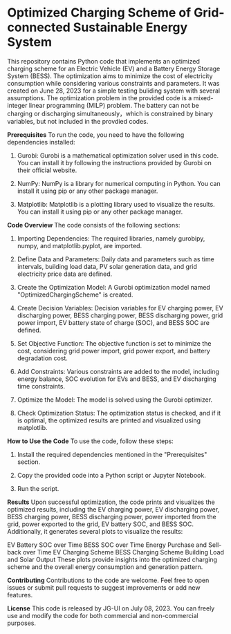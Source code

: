 # Optimized Charging Scheme of Grid-connected Sustainable Energy System
This repository contains Python code that implements an optimized charging scheme for an Electric Vehicle (EV) and a Battery Energy Storage System (BESS). The optimization aims to minimize the cost of electricity consumption while considering various constraints and parameters.
It was created on June 28, 2023 for a simple testing buliding system with several assumptions. The optimization problem in the provided code is a mixed-integer linear programming (MILP) problem. The battery can not be charging or discharging simultaneously，which is constrained by binary variables, but not included in the provdied codes.

**Prerequisites**
To run the code, you need to have the following dependencies installed:

1. Gurobi: Gurobi is a mathematical optimization solver used in this code. You can install it by following the instructions provided by Gurobi on their official website.

2. NumPy: NumPy is a library for numerical computing in Python. You can install it using pip or any other package manager.

3. Matplotlib: Matplotlib is a plotting library used to visualize the results. You can install it using pip or any other package manager.

**Code Overview**
The code consists of the following sections:

1. Importing Dependencies: The required libraries, namely gurobipy, numpy, and matplotlib.pyplot, are imported.

2. Define Data and Parameters: Daily data and parameters such as time intervals, building load data, PV solar generation data, and grid electricity price data are defined.

3. Create the Optimization Model: A Gurobi optimization model named "OptimizedChargingScheme" is created.

4. Create Decision Variables: Decision variables for EV charging power, EV discharging power, BESS charging power, BESS discharging power, grid power import, EV battery state of charge (SOC), and BESS SOC are defined.

5. Set Objective Function: The objective function is set to minimize the cost, considering grid power import, grid power export, and battery degradation cost.

6. Add Constraints: Various constraints are added to the model, including energy balance, SOC evolution for EVs and BESS, and EV discharging time constraints.

7. Optimize the Model: The model is solved using the Gurobi optimizer.

8. Check Optimization Status: The optimization status is checked, and if it is optimal, the optimized results are printed and visualized using matplotlib.

**How to Use the Code**
To use the code, follow these steps:

1. Install the required dependencies mentioned in the "Prerequisites" section.

2. Copy the provided code into a Python script or Jupyter Notebook.

3. Run the script.

**Results**
Upon successful optimization, the code prints and visualizes the optimized results, including the EV charging power, EV discharging power, BESS charging power, BESS discharging power, power imported from the grid, power exported to the grid, EV battery SOC, and BESS SOC. Additionally, it generates several plots to visualize the results:

EV Battery SOC over Time
BESS SOC over Time
Energy Purchase and Sell-back over Time
EV Charging Scheme
BESS Charging Scheme
Building Load and Solar Output
These plots provide insights into the optimized charging scheme and the overall energy consumption and generation pattern.

**Contributing**
Contributions to the code are welcome. Feel free to open issues or submit pull requests to suggest improvements or add new features.

**License**
This code is released by JG-UI on July 08, 2023. You can freely use and modify the code for both commercial and non-commercial purposes.

